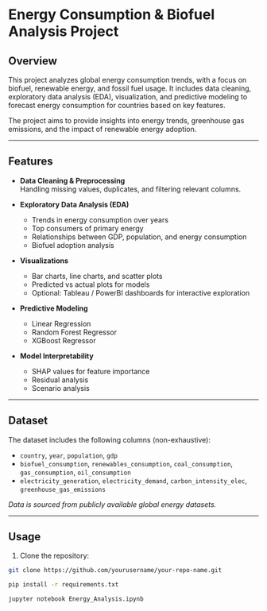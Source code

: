 # Energy Consumption & Biofuel Analysis Project

## Overview
This project analyzes global energy consumption trends, with a focus on biofuel, renewable energy, and fossil fuel usage. It includes data cleaning, exploratory data analysis (EDA), visualization, and predictive modeling to forecast energy consumption for countries based on key features.

The project aims to provide insights into energy trends, greenhouse gas emissions, and the impact of renewable energy adoption.

---

## Features

- **Data Cleaning & Preprocessing**  
  Handling missing values, duplicates, and filtering relevant columns.

- **Exploratory Data Analysis (EDA)**  
  - Trends in energy consumption over years  
  - Top consumers of primary energy  
  - Relationships between GDP, population, and energy consumption  
  - Biofuel adoption analysis

- **Visualizations**  
  - Bar charts, line charts, and scatter plots  
  - Predicted vs actual plots for models  
  - Optional: Tableau / PowerBI dashboards for interactive exploration

- **Predictive Modeling**  
  - Linear Regression  
  - Random Forest Regressor  
  - XGBoost Regressor  

- **Model Interpretability**  
  - SHAP values for feature importance  
  - Residual analysis  
  - Scenario analysis

---

## Dataset

The dataset includes the following columns (non-exhaustive):

- `country`, `year`, `population`, `gdp`  
- `biofuel_consumption`, `renewables_consumption`, `coal_consumption`, `gas_consumption`, `oil_consumption`  
- `electricity_generation`, `electricity_demand`, `carbon_intensity_elec`, `greenhouse_gas_emissions`  

*Data is sourced from publicly available global energy datasets.*

---

## Usage

1. Clone the repository:
```bash
git clone https://github.com/yourusername/your-repo-name.git

pip install -r requirements.txt

jupyter notebook Energy_Analysis.ipynb
